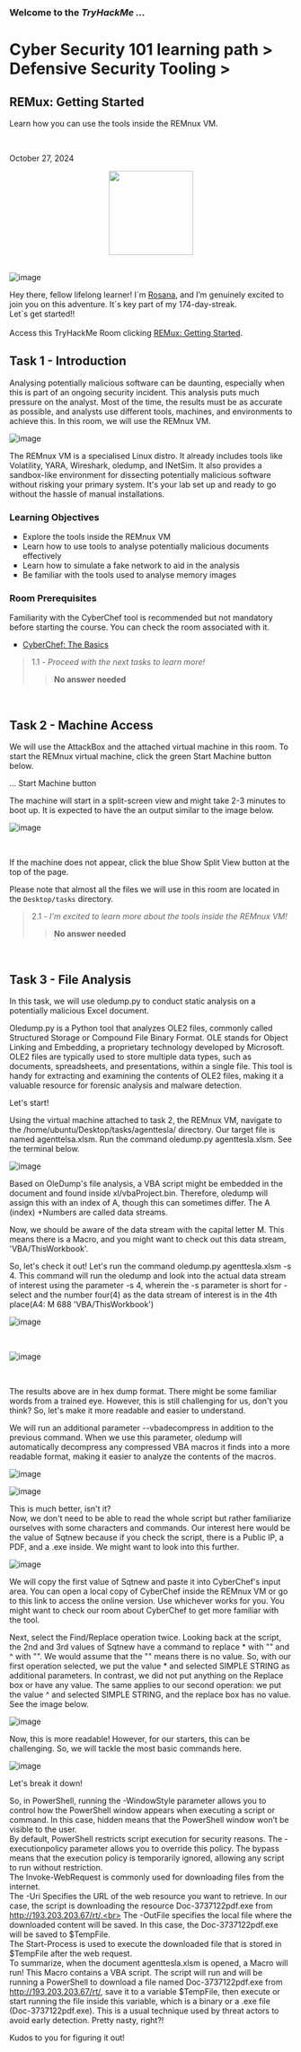 <h3> Welcome to the <em>TryHackMe ...</em></h3>
<h1>Cyber Security 101 learning path > Defensive Security Tooling ></h1 >
<h2>REMux: Getting Started</h2>
<p>Learn how you can use the tools inside the REMnux VM.</p><br>
<p>October 27, 2024<br></p>


<div style="display: flex; justify-content: center; align-items: center;">
    <img src="https://github.com/user-attachments/assets/6b18232f-1f01-4901-be83-c931c7bad8d2" width="150px" height="150px"/>
</div>
<br>

![image](https://github.com/user-attachments/assets/45f24831-de4d-48f0-9fda-3824ee4bcdfa)



<p>Hey there, fellow lifelong learner! I´m <a href="https://www.linkedin.com/in/rosanafssantos/">Rosana</a>, and I’m genuinely excited to join you on this adventure. It´s key part of my 174-day-streak.<br>Let´s get started!!<br><br>
Access this TryHackMe Room clicking <a href="https://tryhackme.com/r/room/remnuxgettingstarted">REMux: Getting Started</a>.</p>

<h2>Task 1 - Introduction</h2>
<p>Analysing potentially malicious software can be daunting, especially when this is part of an ongoing security incident. This analysis puts much pressure on the analyst. Most of the time, the results must be as accurate as possible, and analysts use different tools, machines, and environments to achieve this. In this room, we will use the REMnux VM.</p>

![image](https://github.com/user-attachments/assets/aef40e11-ffbb-46a5-aec2-5476ad3bfc65)


<p>The REMnux VM is a specialised Linux distro. It already includes tools like Volatility, YARA, Wireshark, oledump, and INetSim. It also provides a sandbox-like environment for dissecting potentially malicious software without risking your primary system. It's your lab set up and ready to go without the hassle of manual installations.</p>

<h3>Learning Objectives</h3>
<ul style="list-style-type:square">
    <li>Explore the tools inside the REMnux VM</li>
    <li>Learn how to use tools to analyse potentially malicious documents effectively</li>
    <li>Learn how to simulate a fake network to aid in the analysis</li>
    <li>Be familiar with the tools used to analyse memory images</li>
</ul>

<h3>Room Prerequisites</h3>
<p>Familiarity with the CyberChef tool is recommended but not mandatory before starting the course. You can check the room associated with it.</p>
<ul style="list-style-type:square">
    <li><a href="https://tryhackme.com/jr/cyberchefbasics">CyberChef: The Basics</a></li>
</ul>

> 1.1 - <em>Proceed with the next tasks to learn more!</em><br>
>> <strong>No answer needed</strong><br>
<p><br></p>


<h2>Task 2 - Machine Access</h2>

<p>We will use the AttackBox and the attached virtual machine in this room. To start the REMnux virtual machine, click the green Start Machine button below.</p>

<p>... Start Machine button</p>

<p>The machine will start in a split-screen view and might take 2-3 minutes to boot up. It is expected to have the an output similar to the image below.</p>

![image](https://github.com/user-attachments/assets/44e7ba0a-4428-4292-8ea3-2e9c2e9e9cb8)

<br>
<p>If the machine does not appear, click the blue Show Split View button at the top of the page.<br>

Please note that almost all the files we will use in this room are located in the <code>Desktop/tasks</code> directory.</p>

> 2.1 - <em>I'm excited to learn more about the tools inside the REMnux VM!</em><br>
>> <strong>No answer needed</strong><br>
<p><br></p>


<h2>Task 3 - File Analysis</h2>

<p>In this task, we will use oledump.py to conduct static analysis on a potentially malicious Excel document.<br>

Oledump.py is a Python tool that analyzes OLE2 files, commonly called Structured Storage or Compound File Binary Format. OLE stands for Object Linking and Embedding, a proprietary technology developed by Microsoft. OLE2 files are typically used to store multiple data types, such as documents, spreadsheets, and presentations, within a single file. This tool is handy for extracting and examining the contents of OLE2 files, making it a valuable resource for forensic analysis and malware detection.<br>

Let's start!<br>

Using the virtual machine attached to task 2, the REMnux VM, navigate to the /home/ubuntu/Desktop/tasks/agenttesla/ directory. Our target file is named agenttelsa.xlsm. Run the command oledump.py agenttesla.xlsm. See the terminal below.</p>

![image](https://github.com/user-attachments/assets/cc6d3312-60a0-4ea9-999c-919d1c57f7a1)

<p>Based on OleDump's file analysis, a VBA script might be embedded in the document and found inside xl/vbaProject.bin. Therefore, oledump will assign this with an index of A, though this can sometimes differ. The A (index) +Numbers are called data streams.<br>

Now, we should be aware of the data stream with the capital letter M. This means there is a Macro, and you might want to check out this data stream, 'VBA/ThisWorkbook'.<br>

So, let's check it out! Let's run the command oledump.py agenttesla.xlsm -s 4. This command will run the oledump and look into the actual data stream of interest using the parameter -s 4,  wherein the -s parameter is short for -select  and the number four(4) as the data stream of interest is in the 4th place(A4: M 688 'VBA/ThisWorkbook')</p>

![image](https://github.com/user-attachments/assets/3602da7f-557c-4a24-a75e-e2f00eeb7cab)

<br>

![image](https://github.com/user-attachments/assets/246451ea-b554-420f-aa50-35bba5911305)

<br>
<p>The results above are in hex dump format. There might be some familiar words from a trained eye. However, this is still challenging for us, don't you think? So, let's make it more readable and easier to understand.<br>

We will run an additional parameter --vbadecompress in addition to the previous command. When we use this parameter, oledump will automatically decompress any compressed VBA macros it finds into a more readable format, making it easier to analyze the contents of the macros.</p>

![image](https://github.com/user-attachments/assets/2305e8ed-fe50-4051-b6c9-5f8eb664a9ce)

![image](https://github.com/user-attachments/assets/0279f8e6-e489-4db1-b10e-4706ec6aecf0)


<p>This is much better, isn't it?<br>
 Now, we don't need to be able to read the whole script but rather familiarize ourselves with some characters and commands. Our interest here would be the value of Sqtnew because if you check the script, there is a Public IP, a PDF, and a .exe inside. We might want to look into this further.</p>

 ![image](https://github.com/user-attachments/assets/c0500fce-689a-4116-afa9-fbbea993a409)

 <p>We will copy the first value of Sqtnew and paste it into CyberChef's input area. You can open a local copy of CyberChef inside the REMnux VM or go to this link to access the online version. Use whichever works for you. You might want to check our room about CyberChef to get more familiar with the tool.<br>

Next, select the Find/Replace operation twice. Looking back at the script, the 2nd and 3rd values of Sqtnew have a command to replace * with "" and ^ with "". We would assume that the "" means there is no value. So, with our first operation selected, we put the value * and selected SIMPLE STRING as additional parameters. In contrast, we did not put anything on the Replace box or have any value.  The same applies to our second operation: we put the value ^ and selected SIMPLE STRING, and the replace box has no value. See the image below.</p>

![image](https://github.com/user-attachments/assets/a1ea60d5-fc15-4187-bce7-c20d86e6dd0c)

<p>Now, this is more readable! However, for our starters, this can be challenging. So, we will tackle the most basic commands here.</p>

![image](https://github.com/user-attachments/assets/e442d746-4efd-48a9-aa46-83d1371ea5ed)

<p>Let's break it down!<br>

So, in PowerShell, running the -WindowStyle parameter allows you to control how the PowerShell window appears when executing a script or command. In this case, hidden means that the PowerShell window won’t be visible to the user.<br>
By default, PowerShell restricts script execution for security reasons. The -executionpolicy parameter allows you to override this policy. The bypass means that the execution policy is temporarily ignored, allowing any script to run without restriction.<br>
The Invoke-WebRequest is commonly used for downloading files from the internet.<br>
The -Uri Specifies the URL of the web resource you want to retrieve. In our case, the script is downloading the resource Doc-3737122pdf.exe from http://193.203.203.67/rt/.<br>
The -OutFile specifies the local file where the downloaded content will be saved.  In this case, the Doc-3737122pdf.exe will be saved to $TempFile.<br>
The Start-Process is used to execute the downloaded file that is stored in $TempFile after the web request.<br>
To summarize, when the document agenttesla.xlsm is opened, a Macro will run! This Macro contains a VBA script. The script will run and will be running a PowerShell to download a file named Doc-3737122pdf.exe from http://193.203.203.67/rt/, save it to a variable $TempFile, then execute or start running the file inside this variable, which is a binary or a .exe file (Doc-3737122pdf.exe). This is a usual technique used by threat actors to avoid early detection. Pretty nasty, right?!<br>

Kudos to you for figuring it out!</p>




 




